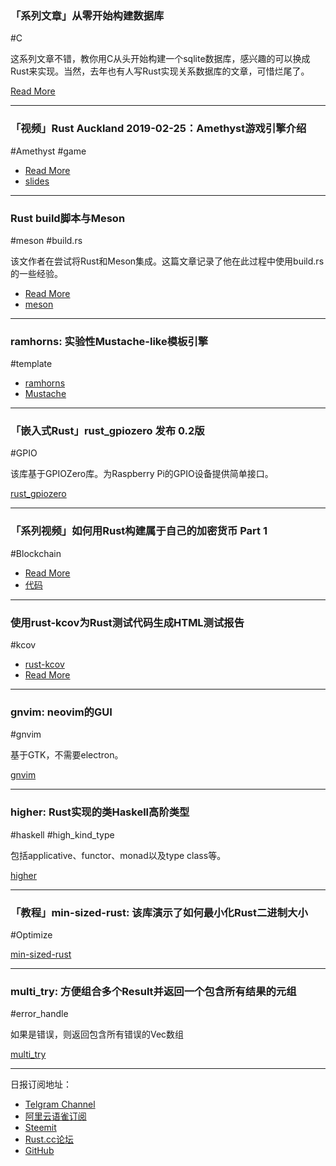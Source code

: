 ### 「系列文章」从零开始构建数据库

#C

这系列文章不错，教你用C从头开始构建一个sqlite数据库，感兴趣的可以换成Rust来实现。当然，去年也有人写Rust实现关系数据库的文章，可惜烂尾了。

[Read More](https://cstack.github.io/db_tutorial/)

---

### 「视频」Rust Auckland 2019-02-25：Amethyst游戏引擎介绍

#Amethyst #game

- [Read More](https://www.youtube.com/watch?v=qe40FqD1E1A&feature=youtu.be)
- [slides](https://gitpitch.com/azriel91/amethyst_engine_engine/master?grs=github&t=sky#/)

---

### Rust build脚本与Meson

#meson #build.rs

该文作者在尝试将Rust和Meson集成。这篇文章记录了他在此过程中使用build.rs的一些经验。

- [Read More](https://people.gnome.org/~federico/blog/rust-build-scripts.html)
- [meson](https://github.com/mesonbuild/meson)

---

### ramhorns: 实验性Mustache-like模板引擎

#template

- [ramhorns](https://github.com/maciejhirsz/ramhorns)
- [Mustache](https://mustache.github.io/)

---

### 「嵌入式Rust」rust_gpiozero 发布 0.2版

#GPIO

该库基于GPIOZero库。为Raspberry Pi的GPIO设备提供简单接口。

[rust_gpiozero](https://github.com/rahul-thakoor/rust_gpiozero)

---

### 「系列视频」如何用Rust构建属于自己的加密货币 Part 1

#Blockchain

- [Read More](https://www.youtube.com/watch?v=vJdT05zl6jk&list=PLwnSaD6BDfXL0RiKT_5nOIdxTxZWpPtAv&index=2&t=0s)
- [代码](https://github.com/GeekLaunch/blockchain-rust)

---

### 使用rust-kcov为Rust测试代码生成HTML测试报告

#kcov

- [rust-kcov](https://github.com/knoldus/rust-kcov)
- [Read More](https://blog.knoldus.com/bid-adieu-to-tarpaulin-html-reports-are-here-for-rust/)

---

### gnvim: neovim的GUI

#gnvim

基于GTK，不需要electron。

[gnvim](https://github.com/vhakulinen/gnvim)

---

### higher: Rust实现的类Haskell高阶类型

#haskell #high_kind_type

包括applicative、functor、monad以及type class等。

[higher](https://github.com/bodil/higher)

---

### 「教程」min-sized-rust: 该库演示了如何最小化Rust二进制大小

#Optimize

[min-sized-rust](https://github.com/johnthagen/min-sized-rust)

---

### multi_try: 方便组合多个Result并返回一个包含所有结果的元组

#error_handle

如果是错误，则返回包含所有错误的Vec数组

[multi_try](https://github.com/JoshMcguigan/multi_try)

---

日报订阅地址：

- [Telgram Channel](https://t.me/rust_daily_news )
- [阿里云语雀订阅](https://www.yuque.com/chaosbot/rustnews)
- [Steemit](https://steemit.com/@blackanger)
- [Rust.cc论坛](https://rust.cc)
- [GitHub](https://github.com/RustStudy/rust_daily_news)
